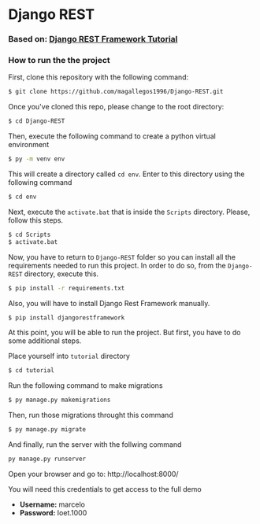 # Django REST
### Based on: [Django REST Framework Tutorial](https://www.django-rest-framework.org/tutorial/1-serialization/)
 
 ### How to run the the project
 
 First, clone this repository with the following command:
 ```sh
$ git clone https://github.com/magallegos1996/Django-REST.git
```
Once you've cloned this repo, please change to the root directory:
 ```sh
$ cd Django-REST
```
Then, execute the following command to create a python virtual environment
 ```sh
$ py -m venv env
```
This will create a directory called  ```cd env```. Enter to this directory using the following command
 ```sh
$ cd env
```
Next, execute the  ```activate.bat``` that is inside the ```Scripts``` directory. Please, follow this steps.
 ```sh
$ cd Scripts
$ activate.bat
```
Now, you have to return to ```Django-REST``` folder so you can install all the requirements needed to run this project. In order to do so, from the ```Django-REST``` directory, execute this.
 ```sh
$ pip install -r requirements.txt
```
Also, you will have to install Django Rest Framework manually.
 ```sh
$ pip install djangorestframework
```
At this point, you will be able to run the project. But first, you have to do some additional steps. 

Place yourself into ```tutorial``` directory
 ```sh
$ cd tutorial
```
Run the following command to make migrations
 ```sh
$ py manage.py makemigrations
```
Then, run those migrations throught this command
```sh
$ py manage.py migrate
```
And finally, run the server with the follwing command
 ```sh
py manage.py runserver
```
Open your browser and go to: http://localhost:8000/

You will need this credentials to get access to the full demo

* **Username:** marcelo
* **Password:** Ioet.1000
